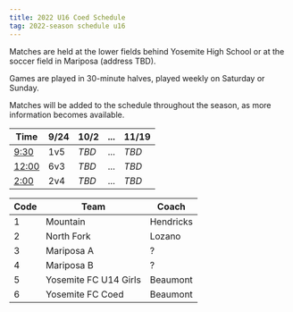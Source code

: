 ```yaml
---
title: 2022 U16 Coed Schedule
tag: 2022-season schedule u16
---
```


Matches are held at the lower fields behind Yosemite High School
or at the soccer field in Mariposa (address TBD).

Games are played in 30-minute halves, played weekly on Saturday or Sunday.

Matches will be added to the schedule throughout the season, as more
information becomes available.


| Time         | 9/24  | 10/2 | ... | 11/19 |
|--------------|-------|------|-----|-------|
| <u>9:30</u>  | 1v5   | _TBD_ | ... | _TBD_ |
| <u>12:00</u> | 6v3   | _TBD_ | ... | _TBD_ |
| <u>2:00</u>  | 2v4   | _TBD_ | ... | _TBD_ |


| Code  | Team                  | Coach                         
|-------|-----------------------|---------------
| 1     | Mountain              | Hendricks
| 2     | North Fork            | Lozano
| 3     | Mariposa A            | ?
| 4     | Mariposa B            | ?
| 5     | Yosemite FC U14 Girls | Beaumont
| 6     | Yosemite FC Coed      | Beaumont
